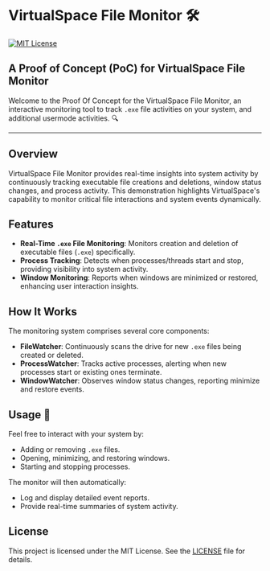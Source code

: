 # VirtualSpace File Monitor 🛠️

[![MIT License](https://img.shields.io/badge/License-MIT-yellow.svg)](LICENSE)

## A Proof of Concept (PoC) for VirtualSpace File Monitor

Welcome to the Proof Of Concept for the VirtualSpace File Monitor, an interactive monitoring tool to track `.exe` file activities on your system, and additional usermode activities. 🔍

---

## Overview

VirtualSpace File Monitor provides real-time insights into system activity by continuously tracking executable file creations and deletions, window status changes, and process activity. This demonstration highlights VirtualSpace's capability to monitor critical file interactions and system events dynamically.

## Features

* **Real-Time `.exe` File Monitoring**: Monitors creation and deletion of executable files (`.exe`) specifically.
* **Process Tracking**: Detects when processes/threads start and stop, providing visibility into system activity.
* **Window Monitoring**: Reports when windows are minimized or restored, enhancing user interaction insights.

## How It Works

The monitoring system comprises several core components:

* **FileWatcher**: Continuously scans the drive for new `.exe` files being created or deleted.
* **ProcessWatcher**: Tracks active processes, alerting when new processes start or existing ones terminate.
* **WindowWatcher**: Observes window status changes, reporting minimize and restore events.

## Usage 🧪

Feel free to interact with your system by:

* Adding or removing `.exe` files.
* Opening, minimizing, and restoring windows.
* Starting and stopping processes.

The monitor will then automatically:

* Log and display detailed event reports.
* Provide real-time summaries of system activity.

## License

This project is licensed under the MIT License. See the [LICENSE](LICENSE) file for details.
